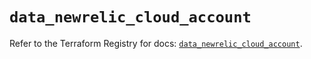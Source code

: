 # `data_newrelic_cloud_account`

Refer to the Terraform Registry for docs: [`data_newrelic_cloud_account`](https://registry.terraform.io/providers/newrelic/newrelic/3.57.0/docs/data-sources/cloud_account).
